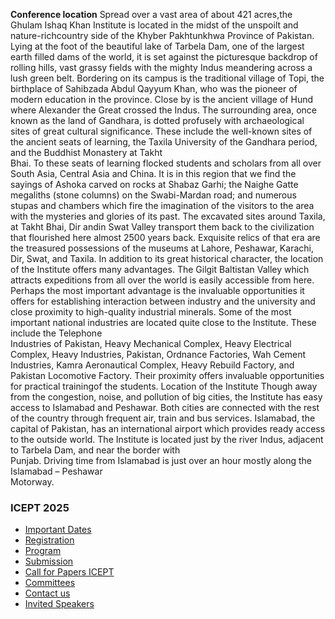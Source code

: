 **Conference location**
Spread over a vast area of about 421 acres,the Ghulam Ishaq Khan Institute is located in the midst of the unspoilt and nature-richcountry side of the Khyber Pakhtunkhwa Province of Pakistan. Lying at the foot of the beautiful lake of Tarbela Dam, one of the largest earth filled dams of the world, it is set against the picturesque backdrop of rolling hills, vast grassy fields with the mighty Indus meandering across a lush green belt.
Bordering on its campus is the traditional village of Topi, the birthplace of Sahibzada Abdul Qayyum Khan, who was the pioneer of modern education in the province. Close by is the ancient village of Hund where Alexander the Great crossed the Indus. The surrounding area, once known as the land of Gandhara, is dotted profusely with archaeological sites of great cultural significance. These include the well-known sites of the ancient seats of learning, the Taxila University of the Gandhara period, and the Buddhist Monastery at Takht  
Bhai. To these seats of learning flocked students and scholars from all over South Asia, Central Asia and China. It is in this region that we find the sayings of Ashoka carved on rocks at Shabaz Garhi; the Naighe Gatte megaliths (stone columns) on the Swabi-Mardan road; and numerous stupas and chambers which fire the imagination of the visitors to the area with the mysteries and glories of its past. The excavated sites around Taxila, at Takht Bhai, Dir andin Swat Valley transport them back to the civilization that flourished here almost 2500 years back. Exquisite relics of that era are the treasured possessions of the museums at Lahore, Peshawar, Karachi, Dir, Swat, and Taxila.
In addition to its great historical character, the location of the Institute offers many advantages. The Gilgit Baltistan Valley which attracts expeditions from all over the world is easily accessible from here. Perhaps the most important advantage is the invaluable opportunities it offers for establishing interaction between industry and the university and close proximity to high-quality industrial minerals. Some of the most important national industries are located quite close to the Institute. These include the Telephone  
Industries of Pakistan, Heavy Mechanical Complex, Heavy Electrical Complex, Heavy Industries, Pakistan, Ordnance Factories, Wah Cement Industries, Kamra Aeronautical Complex, Heavy Rebuild Factory, and Pakistan Locomotive Factory. Their proximity offers invaluable opportunities for practical trainingof the students.
Location of the Institute Though away from the congestion, noise, and pollution of big cities, the Institute has easy access to Islamabad and Peshawar. Both cities are connected with the rest of the country through frequent air, train and bus services. Islamabad, the capital of Pakistan, has an international airport which provides ready access to the outside world.
The Institute is located just by the river Indus, adjacent to Tarbela Dam, and near the border with  
Punjab. Driving time from Islamabad is just over an hour mostly along the Islamabad – Peshawar  
Motorway.
### ICEPT 2025
  * [Important Dates](https://giki.edu.pk/icept/important-dates-icept/)
  * [Registration](https://giki.edu.pk/icept/registration-icept/)
  * [Program](https://giki.edu.pk/icept/program-icept/)
  * [Submission](https://giki.edu.pk/icept/submission-icept/)
  * [Call for Papers ICEPT](https://giki.edu.pk/icept/call-for-papers-icept/)
  * [Committees](https://giki.edu.pk/icept/committees-icept/)
  * [Contact us](https://giki.edu.pk/icept/contact-us-icept/)
  * [Invited Speakers](https://giki.edu.pk/invited-speakers-icep/)


